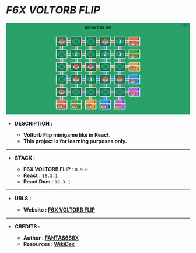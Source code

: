 # _F6X VOLTORB FLIP_

![THUMBNAIL](resources/img/Thumbnail.png)

- **DESCRIPTION :**

  - **Voltorb Flip minigame like in React.**
  - **This project is for learning purposes only.**

---

- **STACK :**

  - **F6X VOLTORB FLIP** : `0.9.0`
  - **React** : `18.3.1`
  - **React Dom** : `18.3.1`

---

- **URLS :**

  - **Website : [F6X VOLTORB FLIP](https://f6x-voltorb-flip.netlify.app)**

---

- **CREDITS :**

  - **Author : [FANTAS666X](https://github.com/FANTAS666IXI)**
  - **Resources : [WikiDex](https://www.wikidex.net/wiki/WikiDex)**

